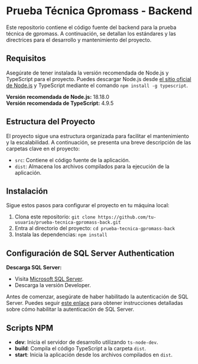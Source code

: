 # Prueba Técnica Gpromass - Backend

Este repositorio contiene el código fuente del backend para la prueba técnica de gpromass. A continuación, se detallan los estándares y las directrices para el desarrollo y mantenimiento del proyecto.

## Requisitos

Asegúrate de tener instalada la versión recomendada de Node.js y TypeScript para el proyecto. Puedes descargar Node.js desde [el sitio oficial de Node.js](https://nodejs.org/) y TypeScript mediante el comando `npm install -g typescript`.

**Versión recomendada de Node.js:** 18.18.0  
**Versión recomendada de TypeScript:** 4.9.5

## Estructura del Proyecto

El proyecto sigue una estructura organizada para facilitar el mantenimiento y la escalabilidad. A continuación, se presenta una breve descripción de las carpetas clave en el proyecto:

- `src`: Contiene el código fuente de la aplicación.
- `dist`: Almacena los archivos compilados para la ejecución de la aplicación.

## Instalación

Sigue estos pasos para configurar el proyecto en tu máquina local:

1. Clona este repositorio: `git clone https://github.com/tu-usuario/prueba-tecnica-gpromass-back.git`
2. Entra al directorio del proyecto: `cd prueba-tecnica-gpromass-back`
3. Instala las dependencias: `npm install`

## Configuración de SQL Server Authentication
**Descarga SQL Server:**
   - Visita [Microsoft SQL Server](https://www.microsoft.com/sql-server/).
   - Descarga la versión Developer.

Antes de comenzar, asegúrate de haber habilitado la autenticación de SQL Server. Puedes seguir [este enlace](https://www.dundas.com/support/learning/documentation/installation/how-to-enable-sql-server-authentication) para obtener instrucciones detalladas sobre cómo habilitar la autenticación de SQL Server.

## Scripts NPM

- **dev**: Inicia el servidor de desarrollo utilizando `ts-node-dev`.
- **build**: Compila el código TypeScript a la carpeta `dist`.
- **start**: Inicia la aplicación desde los archivos compilados en `dist`.
